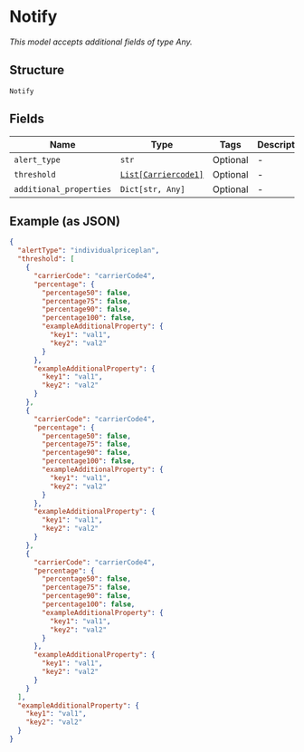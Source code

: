 
# Notify

*This model accepts additional fields of type Any.*

## Structure

`Notify`

## Fields

| Name | Type | Tags | Description |
|  --- | --- | --- | --- |
| `alert_type` | `str` | Optional | - |
| `threshold` | [`List[Carriercode1]`](../../doc/models/carriercode-1.md) | Optional | - |
| `additional_properties` | `Dict[str, Any]` | Optional | - |

## Example (as JSON)

```json
{
  "alertType": "individualpriceplan",
  "threshold": [
    {
      "carrierCode": "carrierCode4",
      "percentage": {
        "percentage50": false,
        "percentage75": false,
        "percentage90": false,
        "percentage100": false,
        "exampleAdditionalProperty": {
          "key1": "val1",
          "key2": "val2"
        }
      },
      "exampleAdditionalProperty": {
        "key1": "val1",
        "key2": "val2"
      }
    },
    {
      "carrierCode": "carrierCode4",
      "percentage": {
        "percentage50": false,
        "percentage75": false,
        "percentage90": false,
        "percentage100": false,
        "exampleAdditionalProperty": {
          "key1": "val1",
          "key2": "val2"
        }
      },
      "exampleAdditionalProperty": {
        "key1": "val1",
        "key2": "val2"
      }
    },
    {
      "carrierCode": "carrierCode4",
      "percentage": {
        "percentage50": false,
        "percentage75": false,
        "percentage90": false,
        "percentage100": false,
        "exampleAdditionalProperty": {
          "key1": "val1",
          "key2": "val2"
        }
      },
      "exampleAdditionalProperty": {
        "key1": "val1",
        "key2": "val2"
      }
    }
  ],
  "exampleAdditionalProperty": {
    "key1": "val1",
    "key2": "val2"
  }
}
```

